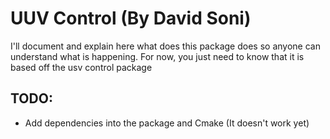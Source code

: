 # UUV Control (By David Soni)

I'll document and explain here what does this package does so anyone can understand what is happening. For now, you just need to know that it is based off the usv control package

## TODO:
- Add dependencies into the package and Cmake (It doesn't work yet)